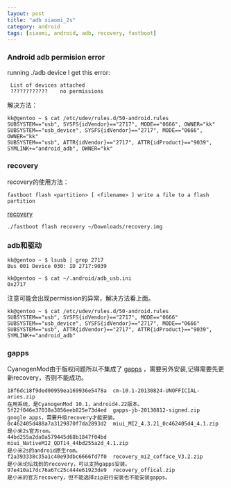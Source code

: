 ```yaml
---
layout: post
title: "adb xiaomi_2s"
category: android
tags: [xiaomi, android, adb, recovery, fastboot]
---
```


### Android adb permision error ###

running ./adb device
I get this error:


```
 List of devices attached 
 ????????????    no permissions
```

解决方法：
```
kk@gentoo ~ $ cat /etc/udev/rules.d/50-android.rules 
SUBSYSTEM=="usb", SYSFS{idVendor}=="2717", MODE=="0666", OWNER="kk"
SUBSYSTEM=="usb_device", SYSFS{idVendor}=="2717", MODE=="0666", OWNER="kk"
SUBSYSTEM=="usb", ATTR{idVendor}=="2717", ATTR{idProduct}=="9039", SYMLINK+="android_adb", OWNER="kk"
```



### recovery ###

recovery的使用方法：
```
fastboot flash <partition> [ <filename> ] write a file to a flash partition
```
[recovery](http://www.tttabc.com/android/fastboot.html)


```
./fastboot flash recovery ~/Downloads/recovery.img
```

### adb和驱动 ###

```
kk@gentoo ~ $ lsusb | grep 2717
Bus 001 Device 030: ID 2717:9039  
```

```
kk@gentoo ~ $ cat ~/.android/adb_usb.ini 
0x2717
```

注意可能会出现permission的异常，解决方法看上面。
```
kk@gentoo ~ $ cat /etc/udev/rules.d/50-android.rules 
SUBSYSTEM=="usb", SYSFS{idVendor}=="2717", MODE=="0666"
SUBSYSTEM=="usb_device", SYSFS{idVendor}=="2717", MODE=="0666"
SUBSYSTEM=="usb", ATTR{idVendor}=="2717", ATTR{idProduct}=="9039", SYMLINK+="android_adb"
```



### gapps ###

CyanogenMod由于版权问题所以不集成了
[gapps](http://wiki.cyanogenmod.org/w/Google_Apps)
，需要另外安装,记得需要先更新recovery，否则不能成功。



```
18f6dc18f9ded00959ea169936e5478a  cm-10.1-20130824-UNOFFICIAL-aries.zip
在用系统，是CyanogenMod 10.1，android4.22版本。
5f22f046e37038a3856eeb825e73d4ed  gapps-jb-20130812-signed.zip
google apps，需要升级recovery才能安装。
0c462405d488a7a3129870f7da2893d2  miui_MI2_4.3.21_0c462405d4_4.1.zip
是小米2s官方rom。
44bd255a2da0a579445d68b1847f04bd  miui_NativeMI2_QDT14_44bd255a2d_4.1.zip
是小米2s的android原生rom。
f2a393338c35a1c40e93dbc6666fd7f0  recovery_mi2_cofface_V3.2.zip
是小米论坛找到的recovery，可以支持gapps安装。
97e410a17dc76a67c25c444e61923de9  recovery_offical.zip
是小米的官方recovery，但不能选择zip进行安装也不能安装gapps。
```


